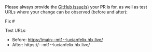 Please always provide the [GitHub issue(s)](../issues) your PR is for, as well as test URLs where your change can be observed (before and after):

Fix #<gh-issue-id>

Test URLs:
- Before: https://main--mt1--lucianfelix.hlx.live/
- After: https://<branch>--mt1--lucianfelix.hlx.live/
